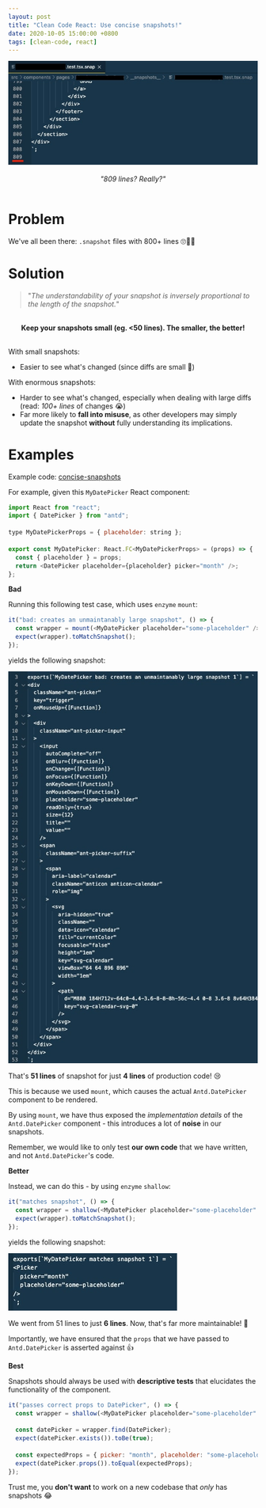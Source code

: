 ```yaml
---
layout: post
title: "Clean Code React: Use concise snapshots!"
date: 2020-10-05 15:00:00 +0800
tags: [clean-code, react]
---
```


<center>
<img src="/assets/2020-10-05-clean-code-react-concise-snapshots/really-long-snapshot.jpg" />
<br />
<br />
<i>"809 lines? Really?"</i>
</center>
<br />

# Problem

We've all been there: `.snapshot` files with 800+ lines 🙄🤦‍♂️

# Solution

> "_The understandability of your snapshot is inversely proportional to the length of the snapshot._"

<br />
<center><b>Keep your snapshots small (eg. <50 lines). The smaller, the better!</b></center>
<br />

With small snapshots:

- Easier to see what's changed (since diffs are small 🐤)

With enormous snapshots:

- Harder to see what's changed, especially when dealing with large diffs (read: _100+ lines_ of changes 😭)
- Far more likely to **fall into misuse**, as other developers may simply update the snapshot **without** fully understanding its implications.

# Examples

Example code: [concise-snapshots](https://github.com/nossbigg/clean-code-react/tree/main/src/examples/concise-snapshots)

For example, given this `MyDatePicker` React component:

```javascript
import React from "react";
import { DatePicker } from "antd";

type MyDatePickerProps = { placeholder: string };

export const MyDatePicker: React.FC<MyDatePickerProps> = (props) => {
  const { placeholder } = props;
  return <DatePicker placeholder={placeholder} picker="month" />;
};
```

**Bad**

Running this following test case, which uses `enzyme` `mount`:

```javascript
it("bad: creates an unmaintanably large snapshot", () => {
  const wrapper = mount(<MyDatePicker placeholder="some-placeholder" />);
  expect(wrapper).toMatchSnapshot();
});
```

yields the following snapshot:

<img src="/assets/2020-10-05-clean-code-react-concise-snapshots/long-snapshot.jpg" />

That's **51 lines** of snapshot for just **4 lines** of production code! 😢

This is because we used `mount`, which causes the actual `Antd.DatePicker` component to be rendered.

By using `mount`, we have thus exposed the _implementation details_ of the `Antd.DatePicker` component - this introduces a lot of **noise** in our snapshots.

Remember, we would like to only test **our own code** that we have written, and not `Antd.DatePicker`'s code.

**Better**

Instead, we can do this - by using `enzyme` `shallow`:

```javascript
it("matches snapshot", () => {
  const wrapper = shallow(<MyDatePicker placeholder="some-placeholder" />);
  expect(wrapper).toMatchSnapshot();
});
```

yields the following snapshot:

<img src="/assets/2020-10-05-clean-code-react-concise-snapshots/short-snapshot.jpg" />

We went from 51 lines to just **6 lines**. Now, that's far more maintainable! 🥳

Importantly, we have ensured that the `props` that we have passed to `Antd.DatePicker` is asserted against 👍

**Best**

Snapshots should always be used with **descriptive tests** that elucidates the functionality of the component.

```javascript
it("passes correct props to DatePicker", () => {
  const wrapper = shallow(<MyDatePicker placeholder="some-placeholder" />);

  const datePicker = wrapper.find(DatePicker);
  expect(datePicker.exists()).toBe(true);

  const expectedProps = { picker: "month", placeholder: "some-placeholder" };
  expect(datePicker.props()).toEqual(expectedProps);
});
```

Trust me, you **don't want** to work on a new codebase that _only_ has snapshots 😂
